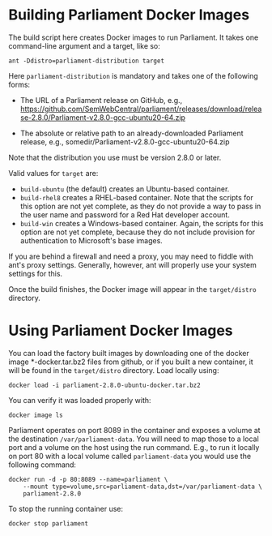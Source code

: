 # Building Parliament Docker Images

The build script here creates Docker images to run Parliament.  It takes one
command-line argument and a target, like so:

	ant -Ddistro=parliament-distribution target

Here `parliament-distribution` is mandatory and takes one of the following forms:

* The URL of a Parliament release on GitHub, e.g.,
  https://github.com/SemWebCentral/parliament/releases/download/release-2.8.0/Parliament-v2.8.0-gcc-ubuntu20-64.zip

* The absolute or relative path to an already-downloaded Parliament release, e.g.,
  somedir/Parliament-v2.8.0-gcc-ubuntu20-64.zip

Note that the distribution you use must be version 2.8.0 or later.

Valid values for `target` are:

* `build-ubuntu` (the default) creates an Ubuntu-based container.
* `build-rhel8` creates a RHEL-based container.  Note that the scripts for this option are not yet complete, as they do not provide a way to pass in the user name and password for a Red Hat developer account.
* `build-win` creates a Windows-based container.  Again, the scripts for this option are not yet complete, because they do not include provision for authentication to Microsoft's base images.

If you are behind a firewall and need a proxy, you may need to fiddle with ant's proxy settings.  Generally, however, ant will properly use your system settings for this.

Once the build finishes, the Docker image will appear in the `target/distro` directory.

# Using Parliament Docker Images

You can load the factory built images by downloading one of the docker image *-docker.tar.bz2 files from github, or if you built a new container, it will be found in the `target/distro` directory.  Load locally using:

	docker load -i parliament-2.8.0-ubuntu-docker.tar.bz2

You can verify it was loaded properly with:

	docker image ls

Parliament operates on port 8089 in the container and exposes a volume at the destination `/var/parliament-data`. You will need to map those to a local port and a volume on the host using the run command.  E.g., to run it locally on port 80 with a local volume called `parliament-data` you would use the following command:

	docker run -d -p 80:8089 --name=parliament \
		--mount type=volume,src=parliament-data,dst=/var/parliament-data \
		parliament-2.8.0

To stop the running container use:

	docker stop parliament
